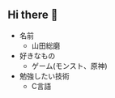 ## Hi there 👋

<!--
**yamada-so-ma/yamada-so-ma** is a ✨ _special_ ✨ repository because its `README.md` (this file) appears on your GitHub profile.

Here are some ideas to get you started:

- 🔭 I’m currently working on ...
- 🌱 I’m currently learning ...
- 👯 I’m looking to collaborate on ...
- 🤔 I’m looking for help with ...
- 💬 Ask me about ...
- 📫 How to reach me: ...
- 😄 Pronouns: ...
- ⚡ Fun fact: ...
-->
* 名前
  * 山田総磨
* 好きなもの
  * ゲーム(モンスト、原神)
* 勉強したい技術
  * C言語
